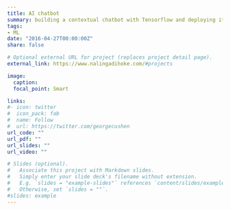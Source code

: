 ```yaml
---
title: AI chatbot
summary: building a contextual chatbot with Tensorflow and deploying it in Messenger (coming soon)
tags:
- ML
date: "2016-04-27T00:00:00Z"
share: false

# Optional external URL for project (replaces project detail page).
external_link: https://www.nalingadihoke.com/#projects

image:
  caption:
  focal_point: Smart

links:
#- icon: twitter
#  icon_pack: fab
#  name: Follow
#  url: https://twitter.com/georgecushen
url_code: ""
url_pdf: ""
url_slides: ""
url_video: ""

# Slides (optional).
#   Associate this project with Markdown slides.
#   Simply enter your slide deck's filename without extension.
#   E.g. `slides = "example-slides"` references `content/slides/example-slides.md`.
#   Otherwise, set `slides = ""`.
#slides: example
---
```


